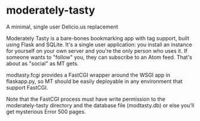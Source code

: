 moderately-tasty
================

A minimal, single user Delicio.us replacement

Moderately Tasty is a bare-bones bookmarking app with tag support, 
built using Flask and SQLite.  It's a single user application: you install an
instance for yourself on your own server and you're the only person who uses
it.  If someone wants to "follow" you, they can subscribe to an Atom feed.
That's about as "social" as MT gets.

modtasty.fcgi provides a FastCGI wrapper around the WSGI app in flaskapp.py,
so MT should be easily deployable in any environment that support FastCGI.

Note that the FastCGI process must have write permission to the
moderately-tasty directory and the database file (modtasty.db) or else you'll
get mysterious Error 500 pages.
